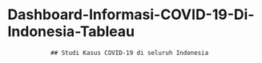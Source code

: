 # Dashboard-Informasi-COVID-19-Di-Indonesia-Tableau
                ## Studi Kasus COVID-19 di seluruh Indonesia
